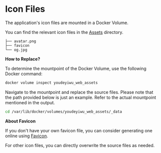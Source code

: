 # Icon Files

The application's icon files are mounted in a Docker Volume.

You can find the relevant icon files in the [Assets](https://github.com/dafengzhen/youdeyiwu/tree/main/web/public/assets) directory.

```text
├── avatar.png
├── favicon
└── og.jpg
```

**How to Replace?**

To determine the mountpoint of the Docker Volume, use the following Docker command:

```sh
docker volume inspect youdeyiwu_web_assets
```

Navigate to the mountpoint and replace the source files. Please note that the path provided below is just an example. Refer to the actual mountpoint mentioned in the output.

```sh
cd /var/lib/docker/volumes/youdeyiwu_web_assets/_data
```

**About Favicon**

If you don't have your own favicon file, you can consider generating one online using [Favicon](https://favicon.io).

For other icon files, you can directly overwrite the source files as needed.
